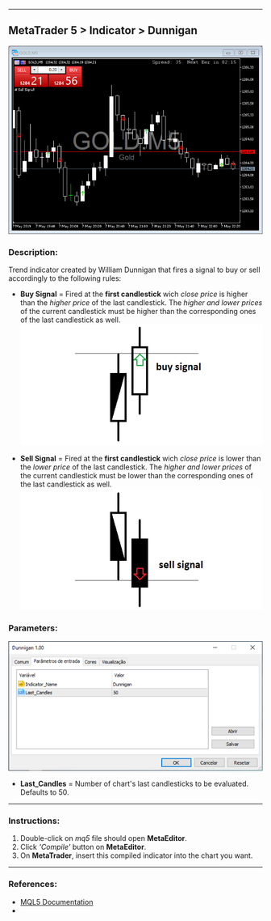 ----
## MetaTrader 5 > Indicator > Dunnigan
![Dunningan](img/dunnigan.png)

### Description:
Trend indicator created by William Dunnigan that fires a signal to buy or sell accordingly to the following rules:

* **Buy Signal** = Fired at the **first candlestick** wich *close price* is higher than the *higher price* of the last candlestick. The *higher and lower prices* of the current candlestick must be higher than the corresponding ones of the last candlestick as well.
![Dunningan UpBar](img/dunnigan-upbar.png)

* **Sell Signal** = Fired at the **first candlestick** wich *close price* is lower than the *lower price* of the last candlestick. The *higher and lower prices* of the current candlestick must be lower than the corresponding ones of the last candlestick as well.
![Dunningan DownBar](img/dunnigan-downbar.png)

### Parameters:
![Dunningan Parameters](img/dunnigan-param.png)

* **Last_Candles** = Number of chart's last candlesticks to be evaluated. Defaults to 50.

----
### Instructions:
1. Double-click on *mq5* file should open **MetaEditor**.
2. Click *'Compile'* button on **MetaEditor**.
3. On **MetaTrader**, insert this compiled indicator into the chart you want.

----
### References:
* [MQL5 Documentation](https://www.mql5.com/en/docs)
* []()
